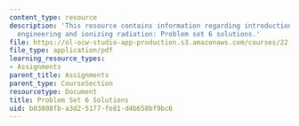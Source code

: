 ```yaml
---
content_type: resource
description: 'This resource contains information regarding introduction to nuclear
  engineering and ionizing radiation: Problem set 6 solutions.'
file: https://ol-ocw-studio-app-production.s3.amazonaws.com/courses/22-01-introduction-to-nuclear-engineering-and-ionizing-radiation-fall-2016/b03808fba3d25177fe81d4b658bf9bc6_MIT22_01F16_ProblemSet6Sol.pdf
file_type: application/pdf
learning_resource_types:
- Assignments
parent_title: Assignments
parent_type: CourseSection
resourcetype: Document
title: Problem Set 6 Solutions
uid: b03808fb-a3d2-5177-fe81-d4b658bf9bc6
---
```

